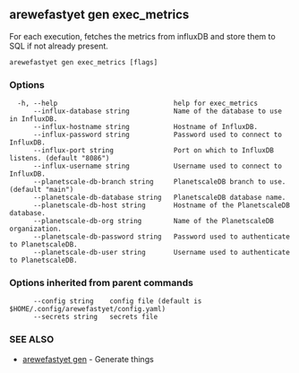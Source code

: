 ## arewefastyet gen exec_metrics

For each execution, fetches the metrics from influxDB and store them to SQL if not already present.

```
arewefastyet gen exec_metrics [flags]
```

### Options

```
  -h, --help                             help for exec_metrics
      --influx-database string           Name of the database to use in InfluxDB.
      --influx-hostname string           Hostname of InfluxDB.
      --influx-password string           Password used to connect to InfluxDB.
      --influx-port string               Port on which to InfluxDB listens. (default "8086")
      --influx-username string           Username used to connect to InfluxDB.
      --planetscale-db-branch string     PlanetscaleDB branch to use. (default "main")
      --planetscale-db-database string   PlanetscaleDB database name.
      --planetscale-db-host string       Hostname of the PlanetscaleDB database.
      --planetscale-db-org string        Name of the PlanetscaleDB organization.
      --planetscale-db-password string   Password used to authenticate to PlanetscaleDB.
      --planetscale-db-user string       Username used to authenticate to PlanetscaleDB.
```

### Options inherited from parent commands

```
      --config string    config file (default is $HOME/.config/arewefastyet/config.yaml)
      --secrets string   secrets file
```

### SEE ALSO

* [arewefastyet gen](arewefastyet_gen.md)	 - Generate things

